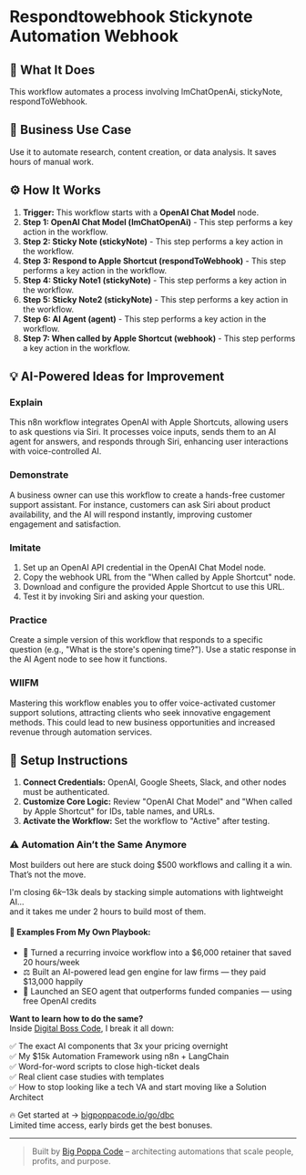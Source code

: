 # Respondtowebhook Stickynote Automation Webhook

## 🚀 What It Does
This workflow automates a process involving lmChatOpenAi, stickyNote, respondToWebhook.

## 💼 Business Use Case
Use it to automate research, content creation, or data analysis. It saves hours of manual work.

## ⚙️ How It Works
1.  **Trigger:** This workflow starts with a **OpenAI Chat Model** node.
2. **Step 1: OpenAI Chat Model (lmChatOpenAi)** - This step performs a key action in the workflow.
3. **Step 2: Sticky Note (stickyNote)** - This step performs a key action in the workflow.
4. **Step 3: Respond to Apple Shortcut (respondToWebhook)** - This step performs a key action in the workflow.
5. **Step 4: Sticky Note1 (stickyNote)** - This step performs a key action in the workflow.
6. **Step 5: Sticky Note2 (stickyNote)** - This step performs a key action in the workflow.
7. **Step 6: AI Agent (agent)** - This step performs a key action in the workflow.
8. **Step 7: When called by Apple Shortcut (webhook)** - This step performs a key action in the workflow.

## 💡 AI-Powered Ideas for Improvement
### Explain
This n8n workflow integrates OpenAI with Apple Shortcuts, allowing users to ask questions via Siri. It processes voice inputs, sends them to an AI agent for answers, and responds through Siri, enhancing user interactions with voice-controlled AI.

### Demonstrate
A business owner can use this workflow to create a hands-free customer support assistant. For instance, customers can ask Siri about product availability, and the AI will respond instantly, improving customer engagement and satisfaction.

### Imitate
1. Set up an OpenAI API credential in the OpenAI Chat Model node.
2. Copy the webhook URL from the "When called by Apple Shortcut" node.
3. Download and configure the provided Apple Shortcut to use this URL.
4. Test it by invoking Siri and asking your question.

### Practice
Create a simple version of this workflow that responds to a specific question (e.g., "What is the store's opening time?"). Use a static response in the AI Agent node to see how it functions.

### WIIFM
Mastering this workflow enables you to offer voice-activated customer support solutions, attracting clients who seek innovative engagement methods. This could lead to new business opportunities and increased revenue through automation services.

## 🔧 Setup Instructions
1. **Connect Credentials:** OpenAI, Google Sheets, Slack, and other nodes must be authenticated.
2. **Customize Core Logic:** Review "OpenAI Chat Model" and "When called by Apple Shortcut" for IDs, table names, and URLs.
3. **Activate the Workflow:** Set the workflow to "Active" after testing.

### ⚠️ Automation Ain’t the Same Anymore

Most builders out here are stuck doing $500 workflows and calling it a win.  
That’s not the move.  

I'm closing $6k–$13k deals by stacking simple automations with lightweight AI...  
and it takes me under 2 hours to build most of them.

#### 🧠 Examples From My Own Playbook:
- 🔁 Turned a recurring invoice workflow into a $6,000 retainer that saved 20 hours/week  
- ⚖️ Built an AI-powered lead gen engine for law firms — they paid $13,000 happily  
- 🚀 Launched an SEO agent that outperforms funded companies — using free OpenAI credits  

**Want to learn how to do the same?**  
Inside [Digital Boss Code](https://bigpoppacode.io/go/dbc), I break it all down:

✅ The exact AI components that 3x your pricing overnight  
✅ My $15k Automation Framework using n8n + LangChain  
✅ Word-for-word scripts to close high-ticket deals  
✅ Real client case studies with templates  
✅ How to stop looking like a tech VA and start moving like a Solution Architect  

🔥 Get started at → [bigpoppacode.io/go/dbc](https://bigpoppacode.io/go/dbc)  
Limited time access, early birds get the best bonuses.

---
> Built by [Big Poppa Code](https://bigpoppacode.io) – architecting automations that scale people, profits, and purpose.
